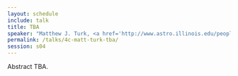 ```yaml
---
layout: schedule
include: talk
title: TBA
speaker: "Matthew J. Turk, <a href='http://www.astro.illinois.edu/people/mjturk/'>University of Illinois Urbana-Champaign</a>"
permalink: /talks/4c-matt-turk-tba/
session: s04
---
```


Abstract TBA.

